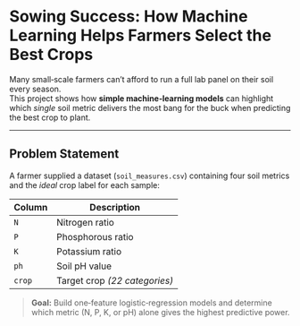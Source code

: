 # Sowing Success: How Machine Learning Helps Farmers Select the Best Crops

Many small‑scale farmers can’t afford to run a full lab panel on their soil every season.  
This project shows how **simple machine‑learning models** can highlight which *single* soil metric delivers the most bang for the buck when predicting the best crop to plant.

---

## Problem Statement

A farmer supplied a dataset (`soil_measures.csv`) containing four soil metrics and the *ideal* crop label for each sample:

| Column | Description |
|--------|-------------|
| `N`    | Nitrogen ratio |
| `P`    | Phosphorous ratio |
| `K`    | Potassium ratio |
| `ph`   | Soil pH value |
| `crop` | Target crop *(22 categories)* |

> **Goal:** Build one‑feature logistic‑regression models and determine which metric (N, P, K, or pH) alone gives the highest predictive power.
